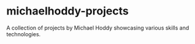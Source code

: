 # michaelhoddy-projects
A collection of projects by Michael Hoddy showcasing various skills and technologies.
